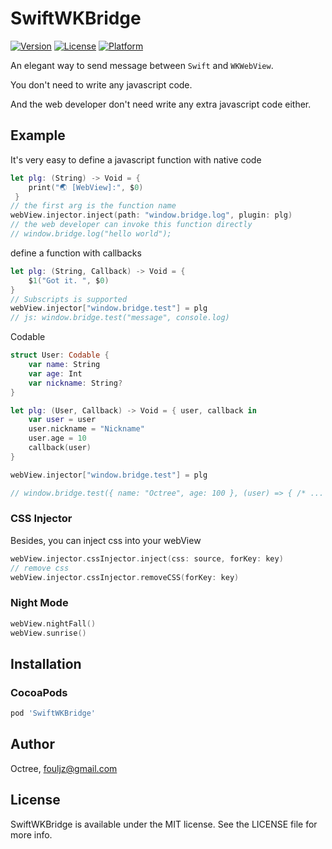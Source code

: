 # SwiftWKBridge

[![Version](https://img.shields.io/cocoapods/v/SwiftWKBridge.svg?style=flat)](https://cocoapods.org/pods/SwiftWKBridge)
[![License](https://img.shields.io/cocoapods/l/SwiftWKBridge.svg?style=flat)](https://cocoapods.org/pods/SwiftWKBridge)
[![Platform](https://img.shields.io/cocoapods/p/SwiftWKBridge.svg?style=flat)](https://cocoapods.org/pods/SwiftWKBridge)



An elegant way to send message between `Swift` and `WKWebView`.

You don't need to write any javascript code.

And the web developer don't need write any extra javascript code either.

## Example



It's very easy to define a javascript function with native code

```swift
let plg: (String) -> Void = {
	print("🌏 [WebView]:", $0)
 }
// the first arg is the function name
webView.injector.inject(path: "window.bridge.log", plugin: plg)
// the web developer can invoke this function directly
// window.bridge.log("hello world");
```



define a function with callbacks

```swift
let plg: (String, Callback) -> Void = {
    $1("Got it. ", $0)
}
// Subscripts is supported
webView.injector["window.bridge.test"] = plg
// js: window.bridge.test("message", console.log)
```



Codable 

```Swift
struct User: Codable {
    var name: String
    var age: Int
    var nickname: String?
}

let plg: (User, Callback) -> Void = { user, callback in
    var user = user
    user.nickname = "Nickname"
    user.age = 10
    callback(user)
}

webView.injector["window.bridge.test"] = plg

// window.bridge.test({ name: "Octree", age: 100 }, (user) => { /* ... */ })
```





### CSS Injector

Besides, you can inject css into your webView

```swift
webView.injector.cssInjector.inject(css: source, forKey: key)
// remove css
webView.injector.cssInjector.removeCSS(forKey: key)
```



### Night Mode

```swift
webView.nightFall()
webView.sunrise()
```



## Installation

### CocoaPods

```ruby
pod 'SwiftWKBridge'
```

## Author

Octree, fouljz@gmail.com

## License

SwiftWKBridge is available under the MIT license. See the LICENSE file for more info.
